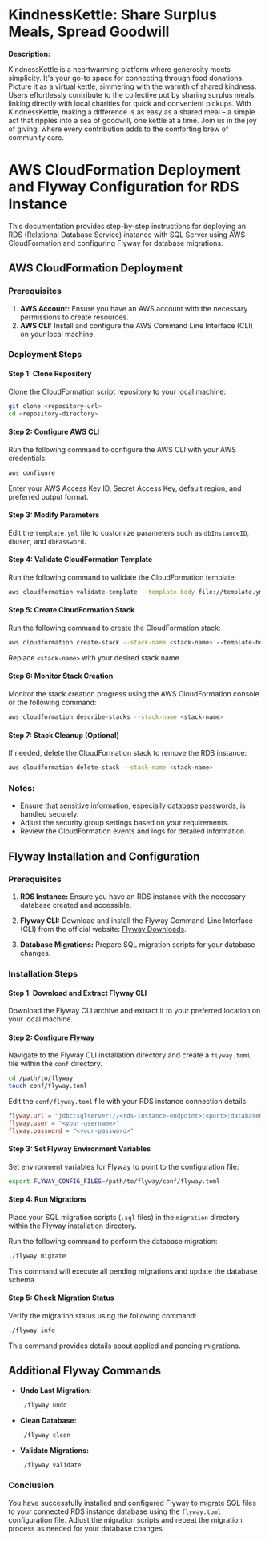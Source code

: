 # KindnessKettle: Share Surplus Meals, Spread Goodwill

**Description:**

KindnessKettle is a heartwarming platform where generosity meets simplicity. It's your go-to space for connecting through food donations. Picture it as a virtual kettle, simmering with the warmth of shared kindness. Users effortlessly contribute to the collective pot by sharing surplus meals, linking directly with local charities for quick and convenient pickups. With KindnessKettle, making a difference is as easy as a shared meal – a simple act that ripples into a sea of goodwill, one kettle at a time. Join us in the joy of giving, where every contribution adds to the comforting brew of community care.



# AWS CloudFormation Deployment and Flyway Configuration for RDS Instance

This documentation provides step-by-step instructions for deploying an RDS (Relational Database Service) instance with SQL Server using AWS CloudFormation and configuring Flyway for database migrations.

## AWS CloudFormation Deployment

### Prerequisites

1. **AWS Account:** Ensure you have an AWS account with the necessary permissions to create resources.
2. **AWS CLI:** Install and configure the AWS Command Line Interface (CLI) on your local machine.

### Deployment Steps

#### Step 1: Clone Repository

Clone the CloudFormation script repository to your local machine:

```bash
git clone <repository-url>
cd <repository-directory>
```

#### Step 2: Configure AWS CLI

Run the following command to configure the AWS CLI with your AWS credentials:

```bash
aws configure
```

Enter your AWS Access Key ID, Secret Access Key, default region, and preferred output format.

#### Step 3: Modify Parameters

Edit the `template.yml` file to customize parameters such as `dbInstanceID`, `dbUser`, and `dbPassword`.

#### Step 4: Validate CloudFormation Template

Run the following command to validate the CloudFormation template:

```bash
aws cloudformation validate-template --template-body file://template.yml
```

#### Step 5: Create CloudFormation Stack

Run the following command to create the CloudFormation stack:

```bash
aws cloudformation create-stack --stack-name <stack-name> --template-body file://template.yml --capabilities CAPABILITY_IAM
```

Replace `<stack-name>` with your desired stack name.

#### Step 6: Monitor Stack Creation

Monitor the stack creation progress using the AWS CloudFormation console or the following command:

```bash
aws cloudformation describe-stacks --stack-name <stack-name>
```

#### Step 7: Stack Cleanup (Optional)

If needed, delete the CloudFormation stack to remove the RDS instance:

```bash
aws cloudformation delete-stack --stack-name <stack-name>
```

### Notes:

- Ensure that sensitive information, especially database passwords, is handled securely.
- Adjust the security group settings based on your requirements.
- Review the CloudFormation events and logs for detailed information.

## Flyway Installation and Configuration

### Prerequisites

1. **RDS Instance:** Ensure you have an RDS instance with the necessary database created and accessible.
2. **Flyway CLI:** Download and install the Flyway Command-Line Interface (CLI) from the official website: [Flyway Downloads](https://flywaydb.org/download).

3. **Database Migrations:** Prepare SQL migration scripts for your database changes.

### Installation Steps

#### Step 1: Download and Extract Flyway CLI

Download the Flyway CLI archive and extract it to your preferred location on your local machine.

#### Step 2: Configure Flyway

Navigate to the Flyway CLI installation directory and create a `flyway.toml` file within the `conf` directory.

```bash
cd /path/to/flyway
touch conf/flyway.toml
```

Edit the `conf/flyway.toml` file with your RDS instance connection details:

```toml
flyway.url = "jdbc:sqlserver://<rds-instance-endpoint>:<port>;databaseName=<your-database>"
flyway.user = "<your-username>"
flyway.password = "<your-password>"
```

#### Step 3: Set Flyway Environment Variables

Set environment variables for Flyway to point to the configuration file:

```bash
export FLYWAY_CONFIG_FILES=/path/to/flyway/conf/flyway.toml
```

#### Step 4: Run Migrations

Place your SQL migration scripts (`.sql` files) in the `migration` directory within the Flyway installation directory.

Run the following command to perform the database migration:

```bash
./flyway migrate
```

This command will execute all pending migrations and update the database schema.

#### Step 5: Check Migration Status

Verify the migration status using the following command:

```bash
./flyway info
```

This command provides details about applied and pending migrations.

## Additional Flyway Commands

- **Undo Last Migration:**

  ```bash
  ./flyway undo
  ```

- **Clean Database:**

  ```bash
  ./flyway clean
  ```

- **Validate Migrations:**

  ```bash
  ./flyway validate
  ```

### Conclusion

You have successfully installed and configured Flyway to migrate SQL files to your connected RDS instance database using the `flyway.toml` configuration file. Adjust the migration scripts and repeat the migration process as needed for your database changes.
